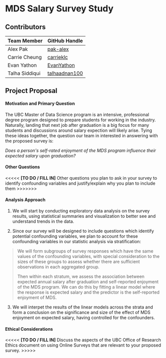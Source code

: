 # MDS Salary Survey Study

## Contributors

|Team Member|GitHub Handle|
|-----------|-------------|
|Alex Pak|[pak-alex](https://github.com/pak-alex)|
|Carrie Cheung|[carrieklc](https://github.com/carrieklc)|
|Evan Yathon|[EvanYathon](https://github.com/EvanYathon)|
|Talha Siddiqui|[talhaadnan100](https://github.com/talhaadnan100)|

## Project Proposal

#### Motivation and Primary Question
The UBC Master of Data Science program is an intensive, professional degree program designed to prepare students for working in the industry. Naturally, landing that next job after graduation is a big focus for many students and discussions around salary expection will likely arise. Tying these ideas together, the question our team in interested in answering with the proposed survey is:

_Does a person's self-rated enjoyment of the MDS program influence their expected salary upon graduation?_

#### Other Questions
<<<<< **[TO DO / FILL IN]** Other questions you plan to ask in your survey to identify confounding variables and justify/explain why you plan to include them >>>>>>>

#### Analysis Approach

1) We will start by conducting exploratory data analysis on the survey results, using statistical summaries and visualization to better see and understand trends in the data.

2) Since our survey will be designed to include questions which identify potential confounding variables, we plan to account for these confounding variables in our statistic analysis via stratification:

> We will form subgroups of survey responses which have the same values of the confounding variables, with special consideration to the sizes of these groups to assess whether there are sufficient observations in each aggregated group.
>
> Then within each stratum, we assess the association between expected annual salary after graduation and self-reported enjoyment of the MDS program. We can do this by fitting a linear model where the response is expected salary and the predictor is the self-reported enjoyment of MDS.

3) We will interpet the results of the linear models across the strata and form a conclusion on the significance and size of the effect of MDS enjoyment on expected salary, having controlled for the confounders.

#### Ethical Considerations
<<<<< **[TO DO / FILL IN]** Discuss the aspects of the UBC Office of Research Ethics document on using Online Surveys that are relevant to your proposed survey. >>>>>
